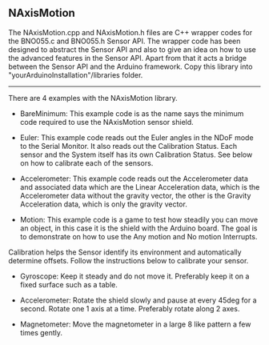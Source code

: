 NAxisMotion
-----------
The NAxisMotion.cpp and NAxisMotion.h files are C++ wrapper codes for the 
BNO055.c and BNO055.h Sensor API. The wrapper code has been designed to
abstract the Sensor API and also to give an idea on how to use the 
advanced features in the Sensor API. Apart from that it acts a bridge
between the Sensor API and the Arduino framework. Copy this library into
"yourArduinoInstallation"/libraries folder.
	
	
-------------------------------------------------------------------------------	
There are 4 examples with the NAxisMotion library. 
 
 - BareMinimum: This example code is as the name says the minimum code
	required to use the NAxisMotion sensor shield.
	
 - Euler: This example code reads out the Euler angles in the NDoF mode to
	the Serial Monitor. It also reads out the Calibration Status. Each sensor
	and the System itself has its own Calibration Status. See below on how to
	calibrate each of the sensors.

 - Accelerometer: This example code reads out the Accelerometer data and
	associated data which are the Linear Acceleration data, which is the
	Accelerometer data without the gravity vector, the other is the Gravity
	Acceleration data, which is only the gravity vector.
	
 - Motion: This example code is a game to test how steadily you can move an
	object, in this case it is the shield with the Arduino board. The goal is
	to demonstrate on how to use the Any motion and No motion Interrupts.
	
Calibration helps the Sensor identify its environment and automatically
determine offsets. Follow the instructions below to calibrate your sensor.

 - Gyroscope: Keep it steady and do not move it. Preferably keep it on a fixed
	surface such as a table.
	
 - Accelerometer: Rotate the shield slowly and pause at every 45deg for a
	second. Rotate one 1 axis at a time. Preferably rotate along 2 axes.
	
 - Magnetometer: Move the magnetometer in a large 8 like pattern a few times
	gently.
	
	